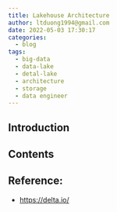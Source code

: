 ```yaml
---
title: Lakehouse Architecture
author: ltduong1994@gmail.com
date: 2022-05-03 17:30:17
categories:
  - blog
tags:
  - big-data
  - data-lake
  - detal-lake
  - architecture
  - storage
  - data engineer
---
```

## Introduction
## Contents
## Reference: 
- https://delta.io/